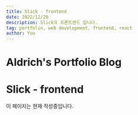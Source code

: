 ```yaml
---
title: Slick - frontend
date: 2022/12/20
description: Slick의 프론트엔드 입니다.
tag: portfolio, web development, frontend, react
author: You
---
```


# Aldrich's Portfolio Blog

# Slick - frontend

이 페이지는 현재 작성중입니다.